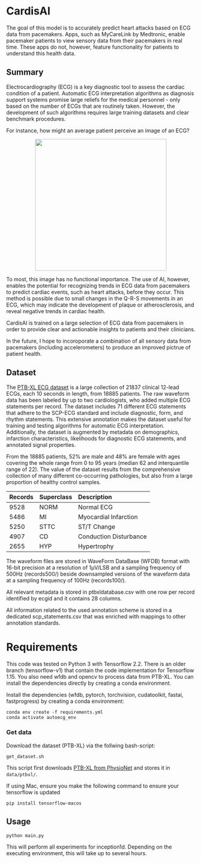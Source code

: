 # CardisAI


The goal of this model is to accurately predict heart attacks based on ECG data from pacemakers. Apps, such as MyCareLink by Medtronic, enable pacemaker patients to view sensory data from their pacemakers in real time. These apps do not, however, feature functionality for patients to understand this health data.

## Summary 

Electrocardiography (ECG) is a key diagnostic tool to assess the cardiac condition of a patient. Automatic ECG interpretation algorithms as diagnosis support systems promise large reliefs for the medical personnel - only based on the number of ECGs that are routinely taken. However, the development of such algorithms requires large training datasets and clear benchmark procedures.

For instance, how might an average patient perceive an image of an ECG?

<div align="center">
<img src="https://user-images.githubusercontent.com/46399191/191921241-495090db-a088-46b6-bd09-0f7f21170b0a.png" height="350"/>
</div>

To most, this image has no functional importance. The use of AI, however, enables the potential for recognizing trends in ECG data from pacemakers to predict cardiac events, such as heart attacks, before they occur. This method is possible due to small changes in the Q-R-S movements in an ECG, which may indicate the development of plaque or atherosclerosis, and reveal negative trends in cardiac health. 

CardisAI is trained on a large selection of ECG data from pacemakers in order to provide clear and actionable insights to patients and their clinicians. 

In the future, I hope to incoroporate a combination of all sensory data from pacemakers (including accelerometers) to produce an improved pictrue of patient health. 

## Dataset

The [PTB-XL ECG dataset](https://physionet.org/content/ptb-xl/1.0.1/) is a large collection of 21837 clinical 12-lead ECGs, each 10 seconds in length, from 18885 patients. The raw waveform data has been labeled by up to two cardiologists, who added multiple ECG statements per record. The dataset includes 71 different ECG statements that adhere to the SCP-ECG standard and include diagnostic, form, and rhythm statements. This extensive annotation makes the dataset useful for training and testing algorithms for automatic ECG interpretation. Additionally, the dataset is augmented by metadata on demographics, infarction characteristics, likelihoods for diagnostic ECG statements, and annotated signal properties.

From the 18885 patients, 52% are male and 48% are female with ages covering the whole range from 0 to 95 years (median 62 and interquantile range of 22). The value of the dataset results from the comprehensive collection of many different co-occurring pathologies, but also from a large proportion of healthy control samples.

| Records | Superclass | Description |
|:---|:---|:---|
9528 | NORM | Normal ECG |
5486 | MI | Myocardial Infarction |
5250 | STTC | ST/T Change |
4907 | CD | Conduction Disturbance |
2655 | HYP | Hypertrophy |


The waveform files are stored in WaveForm DataBase (WFDB) format with 16-bit precision at a resolution of 1μV/LSB and a sampling frequency of 500Hz (records500/) beside downsampled versions of the waveform data at a sampling frequency of 100Hz (records100/).

All relevant metadata is stored in ptbxldatabase.csv with one row per record identified by ecgid and it contains 28 columns.

All information related to the used annotation scheme is stored in a dedicated scp_statements.csv that was enriched with mappings to other annotation standards.

# Requirements

This code was tested on Python 3 with Tensorflow 2.2. There is an older branch (tensorflow-v1) that contain the code implementation for Tensorflow 1.15.
You also need wfdb and opencv to process data from PTB-XL.
You can install the dependencies directly by creating a conda environment.

Install the dependencies (wfdb, pytorch, torchvision, cudatoolkit, fastai, fastprogress) by creating a conda environment:

    conda env create -f requirements.yml
    conda activate autoecg_env

### Get data
Download the dataset (PTB-XL) via the follwing bash-script:

    get_dataset.sh

This script first downloads [PTB-XL from PhysioNet](https://physionet.org/content/ptb-xl/) and stores it in `data/ptbxl/`.

If using Mac, ensure you make the following command to ensure your tensorflow is updated

``` 
pip install tensorflow-macos
```  

## Usage

    python main.py

This will perform all experiments for inception1d. 
Depending on the executing environment, this will take up to several hours. 
  

